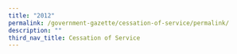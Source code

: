 ```yaml
---
title: "2012"
permalink: /government-gazette/cessation-of-service/permalink/
description: ""
third_nav_title: Cessation of Service
---
```

